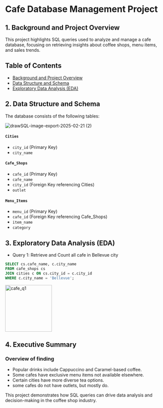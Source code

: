 # Cafe Database Management Project

## 1. Background and Project Overview

This project highlights SQL queries used to analyze and manage a cafe database, focusing on retrieving insights about coffee shops, menu items, and sales trends.

## Table of Contents
- [Background and Project Overview](#Background-and-Project-Overview)
- [Data Structure and Schema](#Data-Structure-and-Schema)
- [Exploratory Data Analysis (EDA)](#Exploratory-Data-Analysis-(EDA))

## 2. Data Structure and Schema
The database consists of the following tables:

![drawSQL-image-export-2025-02-21 (2)](https://github.com/user-attachments/assets/c5a63ed7-545b-4f0c-a2b4-93661c3438d0)


#### `Cities`
- `city_id` (Primary Key)
- `city_name`

#### `Cafe_Shops`
- `cafe_id` (Primary Key)
- `cafe_name`
- `city_id` (Foreign Key referencing Cities)
- `outlet`

#### `Menu_Items`
- `menu_id` (Primary Key)
- `cafe_id` (Foreign Key referencing Cafe_Shops)
- `item_name`
- `category`
  
## 3. Exploratory Data Analysis (EDA)
- Query 1: Retrieve and Count all cafe in Bellevue city
```sql
SELECT cs.cafe_name, c.city_name
FROM cafe_shops cs
JOIN cities c ON cs.city_id = c.city_id
WHERE c.city_name = 'Bellevue';
```
<img width="150" alt="cafe_q1" src="https://github.com/user-attachments/assets/da8f49b2-e32a-40b4-8748-89cb11381694" />


## 4. Executive Summary
### Overview of finding
- Popular drinks include Cappuccino and Caramel-based coffee.
- Some cafes have exclusive menu items not available elsewhere.
- Certain cities have more diverse tea options.
- some cafes do not have outlets, but mostly do.

This project demonstrates how SQL queries can drive data analysis and decision-making in the coffee shop industry.








